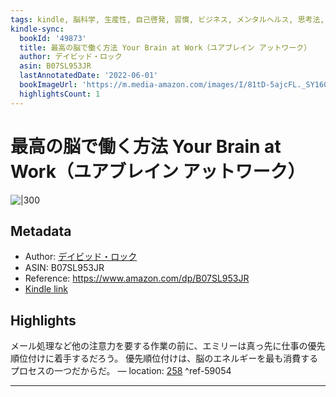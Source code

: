 ```yaml
---
tags: kindle, 脳科学, 生産性, 自己啓発, 習慣, ビジネス, メンタルヘルス, 思考法, 働き方
kindle-sync:
  bookId: '49873'
  title: 最高の脳で働く方法 Your Brain at Work（ユアブレイン アットワーク）
  author: デイビッド・ロック
  asin: B07SL953JR
  lastAnnotatedDate: '2022-06-01'
  bookImageUrl: 'https://m.media-amazon.com/images/I/81tD-5ajcFL._SY160.jpg'
  highlightsCount: 1
---
```


# 最高の脳で働く方法 Your Brain at Work（ユアブレイン アットワーク）
![|300](https://m.media-amazon.com/images/I/81tD-5ajcFL.jpg)
## Metadata
* Author: [デイビッド・ロック](https://www.amazon.comundefined)
* ASIN: B07SL953JR
* Reference: https://www.amazon.com/dp/B07SL953JR
* [Kindle link](kindle://book?action=open&asin=B07SL953JR)

## Highlights
メール処理など他の注意力を要する作業の前に、エミリーは真っ先に仕事の優先順位付けに着手するだろう。 優先順位付けは、脳のエネルギーを最も消費するプロセスの一つだからだ。 — location: [258](kindle://book?action=open&asin=B07SL953JR&location=258) ^ref-59054

---
